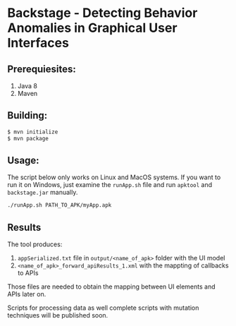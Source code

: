 # Backstage - Detecting Behavior Anomalies in Graphical User Interfaces

## Prerequiesites:
1. Java 8
2. Maven


## Building:
```bash
$ mvn initialize
$ mvn package
```
## Usage:
The script below only works on Linux and MacOS systems. If you want to run it on Windows, just examine the `runApp.sh` file and run `apktool` and `backstage.jar` manually.
```bash
./runApp.sh PATH_TO_APK/myApp.apk
```

## Results
The tool produces:
1. `appSerialized.txt` file in `output/<name_of_apk>` folder with the UI model
2. `<name_of_apk>_forward_apiResults_1.xml` with the mappting of callbacks to APIs

Those files are needed to obtain the mapping between UI elements and APIs later on. 

Scripts for processing data as well complete scripts with mutation techniques will be published soon.
